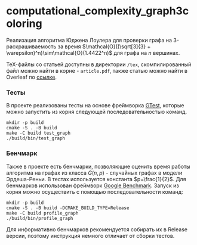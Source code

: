# computational_complexity_graph3coloring

Реализация алгоритма Юджена Лоулера для проверки графа на 3-раскрашиваемость за время
$\mathcal{O}((\sqrt[3]{3} + \varepsilon)^n)\sim\mathcal{O}(1.4422^n)$ для графа на $n$ вершинах.

TeX-файлы со статьей доступны в директории `/tex`, скомпилированный файл можно найти в корне - `article.pdf`, также статью можно найти в Overleaf по [ссылке](https://www.overleaf.com/read/sfxkrdzkzhnq#48e713).

### Тесты

В проекте реализованы тесты на основе фреймворка [GTest](https://github.com/google/googletest), которые можно запустить из
корня следующей последовательностью команд.

```shell
mkdir -p build
cmake -S . -B build
make -C build test_graph
./build/bin/test_graph
```

### Бенчмарк

Также в проекте есть бенчмарки, позволяющие оценить время работы алгоритма на графах из класса $G(n, p)$ - случайных графах
в модели Эрдеша-Реньи. В тестах используется константа $p=\frac{1}{2}$. Для бенчмарков использован фреймворк
[Google Benchmark](https://github.com/google/benchmark). Запуск из корня можно осуществить с помощью последовательности команд:

```shell
mkdir -p build
cmake -S . -B build -DCMAKE_BUILD_TYPE=Release
make -C build profile_graph
./build/bin/profile_graph
```

Для информативно бенчмарков рекомендуется собирать их в Release версии, поэтому инструкция немного отличает от сборки тестов.

